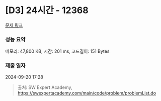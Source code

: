 # [D3] 24시간 - 12368 

[문제 링크](https://swexpertacademy.com/main/code/problem/problemDetail.do?contestProbId=AXsEBlLqedsDFARX) 

### 성능 요약

메모리: 47,800 KB, 시간: 201 ms, 코드길이: 151 Bytes

### 제출 일자

2024-09-20 17:28



> 출처: SW Expert Academy, https://swexpertacademy.com/main/code/problem/problemList.do